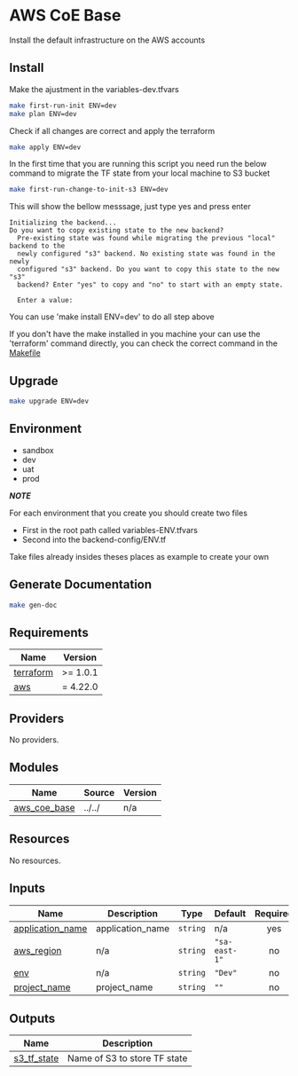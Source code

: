 <!-- BEGIN_TF_DOCS -->
# AWS CoE Base

Install the default infrastructure on the AWS accounts

## Install

Make the ajustment in the variables-dev.tfvars

```bash
make first-run-init ENV=dev
make plan ENV=dev
```

Check if all changes are correct and apply the terraform

```bash
make apply ENV=dev
```

In the first time that you are running this script you need run the below command to migrate the TF state from your local machine to S3 bucket

```bash
make first-run-change-to-init-s3 ENV=dev
```

This will show the bellow messsage, just type yes and press enter

```
Initializing the backend...
Do you want to copy existing state to the new backend?
  Pre-existing state was found while migrating the previous "local" backend to the
  newly configured "s3" backend. No existing state was found in the newly
  configured "s3" backend. Do you want to copy this state to the new "s3"
  backend? Enter "yes" to copy and "no" to start with an empty state.

  Enter a value:
```

You can use 'make install ENV=dev' to do all step above

If you don't have the make installed in you machine your can use the 'terraform' command directly, you can check the correct command in the [Makefile](Makefile)

## Upgrade

```bash
make upgrade ENV=dev
```

## Environment

- sandbox
- dev
- uat
- prod

***NOTE***

For each environment that you create you should create two files
- First in the root path called variables-ENV.tfvars
- Second into the backend-config/ENV.tf

Take files already insides theses places as example to create your own

## Generate Documentation

```bash
make gen-doc
```

## Requirements

| Name | Version |
|------|---------|
| <a name="requirement_terraform"></a> [terraform](#requirement\_terraform) | >= 1.0.1 |
| <a name="requirement_aws"></a> [aws](#requirement\_aws) | = 4.22.0 |

## Providers

No providers.

## Modules

| Name | Source | Version |
|------|--------|---------|
| <a name="module_aws_coe_base"></a> [aws\_coe\_base](#module\_aws\_coe\_base) | ../../ | n/a |

## Resources

No resources.

## Inputs

| Name | Description | Type | Default | Required |
|------|-------------|------|---------|:--------:|
| <a name="input_application_name"></a> [application\_name](#input\_application\_name) | application\_name | `string` | n/a | yes |
| <a name="input_aws_region"></a> [aws\_region](#input\_aws\_region) | n/a | `string` | `"sa-east-1"` | no |
| <a name="input_env"></a> [env](#input\_env) | n/a | `string` | `"Dev"` | no |
| <a name="input_project_name"></a> [project\_name](#input\_project\_name) | project\_name | `string` | `""` | no |

## Outputs

| Name | Description |
|------|-------------|
| <a name="output_s3_tf_state"></a> [s3\_tf\_state](#output\_s3\_tf\_state) | Name of S3 to store TF state |
<!-- END_TF_DOCS -->